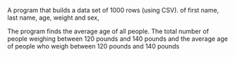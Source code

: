 A program that builds a data set of 1000 rows (using CSV). of first name, last name, age, weight and sex,

The program finds the average age of all people.
The total number of people weighing between 120 pounds and 140 pounds
and the average age of people who weigh between 120 pounds and 140 pounds
